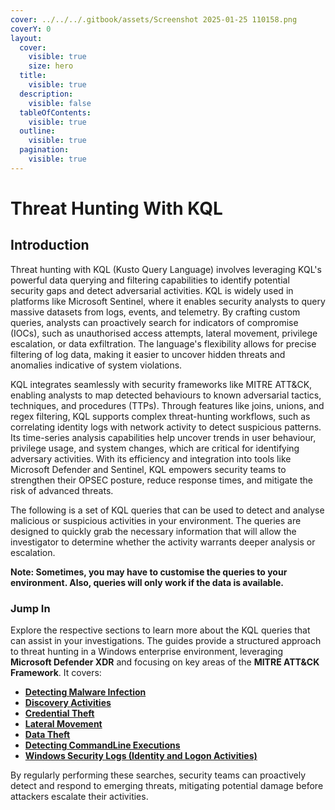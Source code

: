 ```yaml
---
cover: ../../../.gitbook/assets/Screenshot 2025-01-25 110158.png
coverY: 0
layout:
  cover:
    visible: true
    size: hero
  title:
    visible: true
  description:
    visible: false
  tableOfContents:
    visible: true
  outline:
    visible: true
  pagination:
    visible: true
---
```


# Threat Hunting With KQL

## **Introduction**

Threat hunting with KQL (Kusto Query Language) involves leveraging KQL's powerful data querying and filtering capabilities to identify potential security gaps and detect adversarial activities. KQL is widely used in platforms like Microsoft Sentinel, where it enables security analysts to query massive datasets from logs, events, and telemetry. By crafting custom queries, analysts can proactively search for indicators of compromise (IOCs), such as unauthorised access attempts, lateral movement, privilege escalation, or data exfiltration. The language's flexibility allows for precise filtering of log data, making it easier to uncover hidden threats and anomalies indicative of system violations.

KQL integrates seamlessly with security frameworks like MITRE ATT\&CK, enabling analysts to map detected behaviours to known adversarial tactics, techniques, and procedures (TTPs). Through features like joins, unions, and regex filtering, KQL supports complex threat-hunting workflows, such as correlating identity logs with network activity to detect suspicious patterns. Its time-series analysis capabilities help uncover trends in user behaviour, privilege usage, and system changes, which are critical for identifying adversary activities. With its efficiency and integration into tools like Microsoft Defender and Sentinel, KQL empowers security teams to strengthen their OPSEC posture, reduce response times, and mitigate the risk of advanced threats.

The following is a set of KQL queries that can be used to detect and analyse malicious or suspicious activities in your environment. The queries are designed to quickly grab the necessary information that will allow the investigator to determine whether the activity warrants deeper analysis or escalation.

**Note: Sometimes, you may have to customise the queries to your environment. Also, queries will only work if the data is available.**

### Jump In

Explore the respective sections to learn more about the KQL queries that can assist in your investigations. The guides provide a structured approach to threat hunting in a Windows enterprise environment, leveraging **Microsoft Defender XDR** and focusing on key areas of the **MITRE ATT\&CK Framework**. It covers:

* [**Detecting Malware Infection**](detecting-malware-infection-mitre-att-and-ck-t1566-t1059.md)
* [**Discovery Activities**](../../security-operations-center-soc/mitre-att-and-ck-techniques-analysis/discovery-ta0007-techniques.md)
* [**Credential Theft**](credential-theft-mitre-att-and-ck-t1003-t1078.md)
* [**Lateral Movement**](lateral-movement-mitre-att-and-ck-t1076-t1021.md)
* [**Data Theft**](data-theft-mitre-att-and-ck-t1041-t1071.md)
* [**Detecting CommandLine Executions**](detecting-commandline-executions-mitre-att-and-ck-t1059.md)
* [**Windows Security Logs (Identity and Logon Activities)**](windows-security-logs-identity-and-logon-activities.md)

By regularly performing these searches, security teams can proactively detect and respond to emerging threats, mitigating potential damage before attackers escalate their activities.

